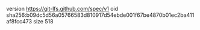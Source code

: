 version https://git-lfs.github.com/spec/v1
oid sha256:b09dc5d56a05766583d810917d54ebde001f67be4870b01ec2ba411af8fcc473
size 518
